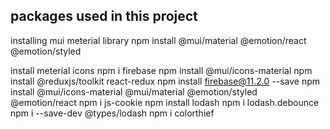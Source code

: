 ## packages used in this project

installing mui meterial library
npm install @mui/material @emotion/react @emotion/styled

install meterial icons
npm i firebase
npm install @mui/icons-material
npm install @reduxjs/toolkit react-redux
npm install firebase@11.2.0 --save
npm install @mui/icons-material @mui/material @emotion/styled @emotion/react
npm i js-cookie
npm install lodash
npm i lodash.debounce
npm i --save-dev @types/lodash
npm i colorthief
